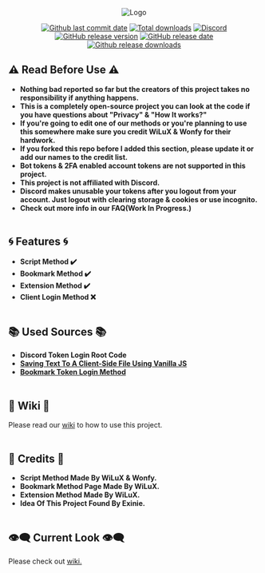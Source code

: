 <div align="center">

![Logo](https://i.postimg.cc/P5JZnPjW/Logo.png)

[![Github last commit date](https://img.shields.io/github/last-commit/WiLuX-Source/Discord-Token-Login.svg?style=for-the-badge&label=Updated&logo=github&cacheSeconds=600)](https://github.com/WiLuX-Source/Discord-Token-Login/commits)
[![Total downloads](https://img.shields.io/github/downloads/WiLuX-Source/Discord-Token-Login/total.svg?style=for-the-badge&label=Downloads&logo=github&cacheSeconds=600)](https://github.com/WiLuX-Source/Discord-Token-Login/releases)
[![Discord](https://img.shields.io/discord/852591290872233984.svg?style=for-the-badge&color=7289da&label=Discord&logo=discord&logoColor=white&cacheSeconds=3600)](https://discord.gg/BvT98xY2rr)
[![GitHub release version](https://img.shields.io/github/v/release/WiLuX-Source/Discord-Token-Login.svg?style=for-the-badge&label=Version&logo=github&cacheSeconds=600)](https://github.com/WiLuX-Source/Discord-Token-Login/releases)
[![GitHub release date](https://img.shields.io/github/release-date-pre/WiLuX-Source/Discord-Token-Login.svg?style=for-the-badge&label=Released&logo=github&cacheSeconds=600)](https://github.com/WiLuX-Source/Discord-Token-Login/releases)
[![Github release downloads](https://img.shields.io/github/downloads-pre/WiLuX-Source/Discord-Token-Login/latest/total.svg?style=for-the-badge&label=Last+Downloads&logo=github&cacheSeconds=600)](https://github.com/WiLuX-Source/Discord-Token-Login/releases)
</div>

## ⚠️ Read Before Use ⚠️
- **Nothing bad reported so far but the creators of this project takes no responsibility if anything happens.**
- **This is a completely open-source project you can look at the code if you have questions about "Privacy" & "How It works?"**
- **If you're going to edit one of our methods or you're planning to use this somewhere make sure you credit WiLuX & Wonfy for their hardwork.**
- **If you forked this repo before I added this section, please update it or add our names to the credit list.**
- **Bot tokens & 2FA enabled account tokens are not supported in this project.**
- **This project is not affiliated with Discord.**
- **Discord makes unusable your tokens after you logout from your account. Just logout with clearing storage & cookies or use incognito.**
- **Check out more info in our FAQ(Work In Progress.)**
<br></br>

## 🌀 Features 🌀
- **Script Method ✔️**
- **Bookmark Method ✔️**
- **Extension Method ✔️**
- **Client Login Method ❌**
<br></br>

## 📚 Used Sources 📚
- **Discord Token Login Root Code**
- **[Saving Text To A Client-Side File Using Vanilla JS](https://robkendal.co.uk/blog/2020-04-17-saving-text-to-client-side-file-using-vanilla-js)**
- **[Bookmark Token Login Method](https://github.com/Kappador/Token-Bookmark-Login)**
<br></br>

## 📜 Wiki 📜
Please read our [wiki](https://github.com/WiLuX-Source/Discord-Token-Login/wiki) to how to use this project.
<br></br>

## 📄 Credits 📄
- **Script Method Made By WiLuX & Wonfy.**
- **Bookmark Method Page Made By WiLuX.**
- **Extension Method Made By WiLuX.**
- **Idea Of This Project Found By Exinie.**
<br></br>

## 👁️‍🗨️ Current Look 👁️‍🗨️
Please check out [wiki.](https://github.com/WiLuX-Source/Discord-Token-Login/wiki)
